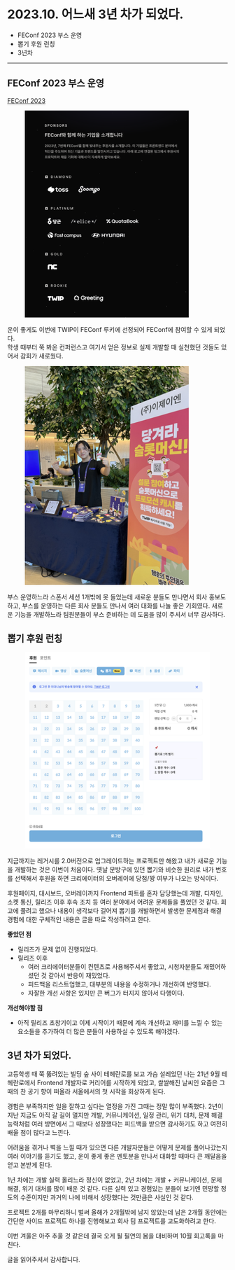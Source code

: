 # 2023.10. 어느새 3년 차가 되었다.

* FEConf 2023 부스 운영
* 뽑기 후원 런칭
* 3년차

***

## FEConf 2023 부스 운영

[FEConf 2023](https://2023.feconf.kr/)

<figure><img src="../../.gitbook/assets/image.png" alt="" width="375"><figcaption></figcaption></figure>

운이 좋게도 이번에 TWIP이 FEConf 루키에 선정되어 FEConf에 참여할 수 있게 되었다.\
학생 때부터 쭉 봐온 컨퍼런스고 여기서 얻은 정보로 실제 개발할 때 실천했던 것들도 있어서 감회가 새로웠다.

<figure><img src="../../.gitbook/assets/IMG_4014.jpeg" alt="" width="375"><figcaption></figcaption></figure>

부스 운영하느라 스폰서 세션 1개밖에 못 들었는데 새로운 분들도 만나면서 회사 홍보도 하고, 부스를 운영하는 다른 회사 분들도 만나서 여러 대화를 나눌 좋은 기회였다. 새로운 기능을 개발하느라 팀원분들이 부스 준비하는 데 도움을 많이 주셔서 너무 감사하다.



## 뽑기 후원 런칭

<figure><img src="../../.gitbook/assets/image (1).png" alt="" width="563"><figcaption></figcaption></figure>

지금까지는 레거시를 2.0버전으로 업그레이드하는 프로젝트만 해왔고 내가 새로운 기능을 개발하는 것은 이번이 처음이다. 옛날 문방구에 있던 뽑기와 비슷한 원리로 내가 번호를 선택해서 후원을 하면 크리에이터의 오버레이에 당첨/꽝 여부가 나오는 방식이다.

후원페이지, 대시보드, 오버레이까지 Frontend 파트를 혼자 담당했는데 개발, 디자인, 소켓 통신, 릴리즈 이후 후속 조치 등 여러 분야에서 어려운 문제들을 풀었던 것 같다. 회고에 풀려고 했으나 내용이 생각보다 길어져 뽑기를 개발하면서 발생한 문제점과 해결 경험에 대한 구체적인 내용은 글을 따로 작성하려고 한다.



**좋았던 점**

* 릴리즈가 문제 없이 진행되었다.
* 릴리즈 이후
  * 여러 크리에이터분들이 컨텐츠로 사용해주셔서 좋았고, 시청자분들도 재밌어하셨던 것 같아서 반응이 재밌었다.
  * 피드백을 리스트업했고, 대부분의 내용을 수정하거나 개선하여 반영했다.
  * 자잘한 개선 사항은 있지만 큰 버그가 터지지 않아서 다행이다.

**개선해야할 점**

* 아직 릴리즈 초창기이고 이제 시작이기 때문에 계속 개선하고 재미를 느낄 수 있는 요소들을 추가하여 더 많은 분들이 사용하실 수 있도록 해야겠다.



## 3년 차가 되었다.

고등학생 때 쭉 뚫려있는 빌딩 숲 사이 테헤란로를 보고 가슴 설레었던 나는 21년 9월 테헤란로에서 Frontend 개발자로 커리어를 시작하게 되었고, 쌀쌀해진 날씨인 요즘은 그때의 찬 공기 향이 떠올라 서울에서의 첫 시작을 회상하게 된다.



경험은 부족하지만 일을 잘하고 싶다는 열정을 가진 그때는 정말 많이 부족했다. 2년이 지난 지금도 아직 갈 길이 멀지만 개발, 커뮤니케이션, 일정 관리, 위기 대처, 문제 해결 능력처럼 여러 방면에서 그 때보다 성장했다는 피드백을 받으면 감사하기도 하고 여전히 배울 점이 많다고 느낀다.



어려움을 겪거나 벽을 느낄 때가 있으면 다른 개발자분들은 어떻게 문제를 풀어나갔는지 여러 이야기를 듣기도 했고, 운이 좋게 좋은 멘토분을 만나서 대화할 때마다 큰 깨달음을 얻고 본받게 된다.

1년 차에는 개발 실력 올리느라 정신이 없었고, 2년 차에는 개발 + 커뮤니케이션, 문제 해결, 위기 대처를 많이 배운 것 같다. 다른 실력 있고 경험있는 분들이 보기엔 민망할 정도의 수준이지만 과거의 나에 비해서 성장했다는 것만큼은 사실인 것 같다.

프로젝트 2개를 마무리하니 벌써 올해가 2개월밖에 남지 않았는데 남은 2개월 동안에는 간단한 사이드 프로젝트 하나를 진행해보고 회사 팀 프로젝트를 고도화하려고 한다.

이번 겨울은 아주 추울 것 같은데 결국 오게 될 필연의 봄을 대비하며 10월 회고록을 마친다.



글을 읽어주셔서 감사합니다.
